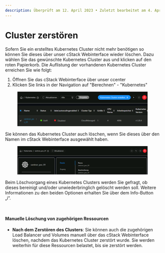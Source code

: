 ```yaml
---
description: Überprüft am 12. April 2023 • Zuletzt bearbeitet am 4. April 2024
---
```


# Cluster zerstören

Sofern Sie ein erstelltes Kubernetes Cluster nicht mehr benötigen so können Sie dieses über unser cStack Webinterface wieder löschen. Dazu wählen Sie das gewünschte Kubernetes Cluster aus und klicken auf den roten Papierkorb. Die Auflistung der vorhandenen Kubernetes Cluster erreichen Sie wie folgt:

1. Öffnen Sie das cStack Webinterface über unser ccenter
2. Klicken Sie links in der Navigation auf "Berechnen" - "Kubernetes"

<figure><img src="../.gitbook/assets/Pasted Graphic 25.png" alt=""><figcaption></figcaption></figure>

Sie können das Kubernetes Cluster auch löschen, wenn Sie dieses über den Namen im cStack Webinterface ausgewählt haben.

<figure><img src="../.gitbook/assets/Pasted Graphic 26.png" alt=""><figcaption></figcaption></figure>

Beim Löschvorgang eines Kubernetes Clusters werden Sie gefragt, ob dieses bereinigt und/oder unwiederbringlich gelöscht werden soll. Weitere Informationen zu den beiden Optionen erhalten Sie über dem Info-Button „i“.

<figure><img src="../.gitbook/assets/Kubernetes Cluster löschen ©.png" alt=""><figcaption></figcaption></figure>

#### Manuelle Löschung von zugehörigen Ressourcen

* **Nach dem Zerstören des Clusters**: Sie können auch die zugehörigen Load Balancer und Volumes manuell über das cStack Webinterface löschen, nachdem das Kubernetes Cluster zerstört wurde. Sie werden weiterhin für diese Ressourcen belastet, bis sie zerstört werden.

